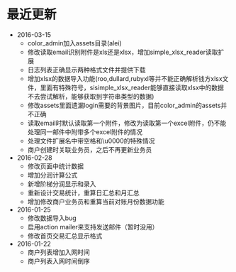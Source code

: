 # 最近更新
* 2016-03-15
  - color_admin加入assets目录(alei)
  - 修改读取email识别附件是xls还是xlsx，增加simple_xlsx_reader读取扩展
  - 日志列表正确显示两种格式文件并提供下载
  -  增加xlsx的数据导入功能(roo,dullard,rubyxl等并不能正确解析钱方xlsx文件，里面有特殊符号，sisimple_xlsx_reader能够直接读取xlsx中的数据不去尝试解析，能够获取到字符串类型的数据)
  - 修改assets里面遗漏login需要的背景图片，目前color_admin的assets并不正确
  - 读取email时默认读取第一个附件，修改为读取第一个excel附件，仍不能处理同一邮件中附带多个excel附件的情况
  - 处理文件扩展名中带空格和\u0000的特殊情况
  - 商户创建时关联业务员，之后不再更新业务员
* 2016-02-28
  - 修改页面中统计数据
  - 增加分润计算公式
  - 新增阶梯分润显示和录入
  - 重新设计交易统计，重算日汇总和月汇总
  - 增加修改商户业务员和重算当前对账月份数据功能
* 2016-01-25
  - 修改数据导入bug
  - 启用action mailer来支持发送邮件（暂时没用）
  - 修改首页交易汇总显示格式
* 2016-01-22
  - 商户列表增加入网时间
  - 商户列表入网时间倒序
